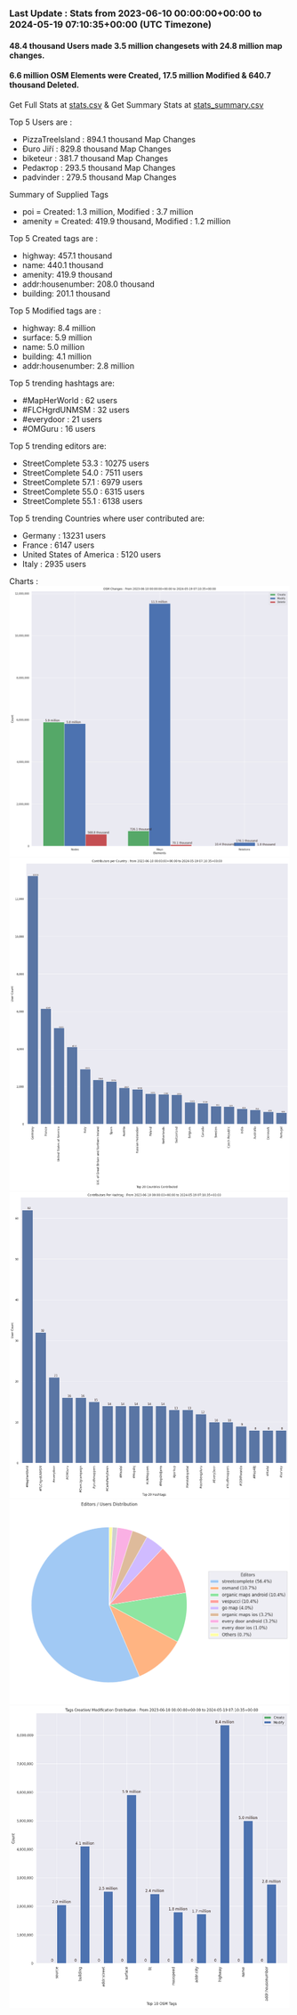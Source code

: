 ### Last Update : Stats from 2023-06-10 00:00:00+00:00 to 2024-05-19 07:10:35+00:00 (UTC Timezone)

#### 48.4 thousand Users made 3.5 million changesets with 24.8 million map changes.
#### 6.6 million OSM Elements were Created, 17.5 million Modified & 640.7 thousand Deleted.
Get Full Stats at [stats.csv](/stats/fieldmappers/Daily/stats.csv)
 & Get Summary Stats at [stats_summary.csv](/stats/fieldmappers/Daily/stats_summary.csv)

Top 5 Users are : 
- PizzaTreeIsland : 894.1 thousand Map Changes
- Đuro Jiří : 829.8 thousand Map Changes
- biketeur : 381.7 thousand Map Changes
- Реdактор : 293.5 thousand Map Changes
- padvinder : 279.5 thousand Map Changes

Summary of Supplied Tags
- poi = Created: 1.3 million, Modified : 3.7 million
- amenity = Created: 419.9 thousand, Modified : 1.2 million


Top 5 Created tags are :
- highway: 457.1 thousand
- name: 440.1 thousand
- amenity: 419.9 thousand
- addr:housenumber: 208.0 thousand
- building: 201.1 thousand


Top 5 Modified tags are :
- highway: 8.4 million
- surface: 5.9 million
- name: 5.0 million
- building: 4.1 million
- addr:housenumber: 2.8 million


Top 5 trending hashtags are:
- #MapHerWorld : 62 users
- #FLCHgrdUNMSM : 32 users
- #everydoor : 21 users
- #OMGuru : 16 users


Top 5 trending editors are:
- StreetComplete 53.3 : 10275 users
- StreetComplete 54.0 : 7511 users
- StreetComplete 57.1 : 6979 users
- StreetComplete 55.0 : 6315 users
- StreetComplete 55.1 : 6138 users


Top 5 trending Countries where user contributed are:
- Germany : 13231 users
- France : 6147 users
- United States of America : 5120 users
- Italy : 2935 users


 Charts : 
![Alt text](./stats_osm_changes.png) 
![Alt text](./stats_users_per_country.png) 
![Alt text](./stats_users_per_hashtag.png) 
![Alt text](./stats_editors_pie_chart.png) 
![Alt text](./stats_tags.png) 
